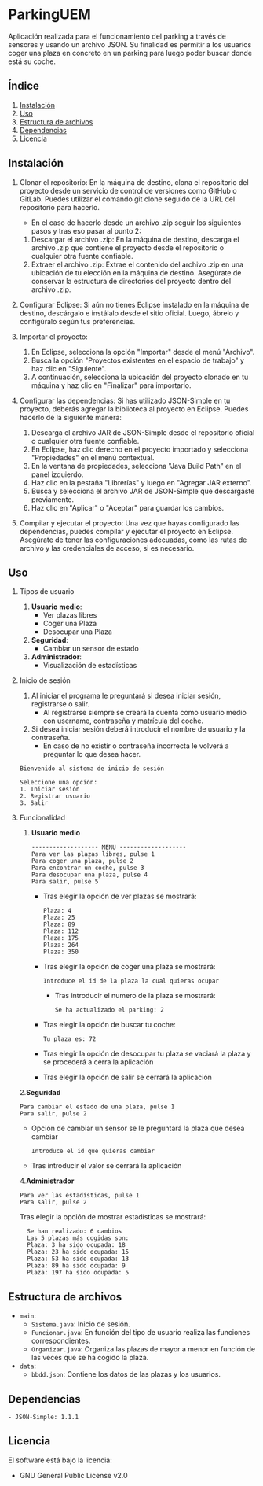 # ParkingUEM
Aplicación realizada para el funcionamiento del parking a través de sensores y usando un archivo JSON. Su finalidad es permitir a los usuarios coger una plaza en concreto en un parking para luego poder buscar donde está su coche.

## Índice

1. [Instalación](#instalación)
2. [Uso](#uso)
3. [Estructura de archivos](#estructura-de-archivos)
4. [Dependencias](#dependencias)
5. [Licencia](#licencia)

## Instalación

1. Clonar el repositorio: En la máquina de destino, clona el repositorio del proyecto desde un servicio de control de versiones como GitHub o GitLab. Puedes utilizar el comando git clone seguido de la URL del repositorio para hacerlo.
    - En el caso de hacerlo desde un archivo .zip seguir los siguientes pasos y tras eso pasar al punto 2:
     1. Descargar el archivo .zip: En la máquina de destino, descarga el archivo .zip que contiene el proyecto desde el repositorio o cualquier otra fuente confiable.
     2. Extraer el archivo .zip: Extrae el contenido del archivo .zip en una ubicación de tu elección en la máquina de destino. Asegúrate de conservar la estructura de directorios del proyecto dentro del archivo .zip. 

2. Configurar Eclipse: Si aún no tienes Eclipse instalado en la máquina de destino, descárgalo e instálalo desde el sitio oficial. Luego, ábrelo y configúralo según tus preferencias.

3. Importar el proyecto: 
    1. En Eclipse, selecciona la opción "Importar" desde el menú "Archivo". 
    2. Busca la opción "Proyectos existentes en el espacio de trabajo" y haz clic en "Siguiente". 
    3. A continuación, selecciona la ubicación del proyecto clonado en tu máquina y haz clic en "Finalizar" para importarlo.

4. Configurar las dependencias: Si has utilizado JSON-Simple en tu proyecto, deberás agregar la biblioteca al proyecto en Eclipse. Puedes hacerlo de la siguiente manera:
    1. Descarga el archivo JAR de JSON-Simple desde el repositorio oficial o cualquier otra fuente confiable.
    2. En Eclipse, haz clic derecho en el proyecto importado y selecciona "Propiedades" en el menú contextual.
    3. En la ventana de propiedades, selecciona "Java Build Path" en el panel izquierdo.
    4. Haz clic en la pestaña "Librerías" y luego en "Agregar JAR externo".
    5. Busca y selecciona el archivo JAR de JSON-Simple que descargaste previamente.
    6. Haz clic en "Aplicar" o "Aceptar" para guardar los cambios.

5. Compilar y ejecutar el proyecto: Una vez que hayas configurado las dependencias, puedes compilar y ejecutar el proyecto en Eclipse. Asegúrate de tener las configuraciones adecuadas, como las rutas de archivo y las credenciales de acceso, si es necesario.

## Uso
1. Tipos de usuario
    1. **Usuario medio**:
        - Ver plazas libres
        - Coger una Plaza
        - Desocupar una Plaza
    2. **Seguridad**:
        - Cambiar un sensor de estado
    3. **Administrador**:
        - Visualización de estadísticas

2. Inicio de sesión
    1. Al iniciar el programa le preguntará si desea iniciar sesión, registrarse o salir.
        - Al registrarse siempre se creará la cuenta como usuario medio con username, contraseña y matrícula del coche.
    2. Si desea iniciar sesión deberá introducir el nombre de usuario y la contraseña.
        - En caso de no existir o contraseña incorrecta le volverá a preguntar lo que desea hacer.
    ~~~
   Bienvenido al sistema de inicio de sesión

    Seleccione una opción:
    1. Iniciar sesión
    2. Registrar usuario
    3. Salir
    ~~~
3. Funcionalidad
    1. **Usuario medio**
        ~~~
        ------------------- MENU -------------------
        Para ver las plazas libres, pulse 1
        Para coger una plaza, pulse 2
        Para encontrar un coche, pulse 3
        Para desocupar una plaza, pulse 4
        Para salir, pulse 5
        ~~~
       - Tras elegir la opción de ver plazas se mostrará:
            ~~~~
            Plaza: 4
            Plaza: 25
            Plaza: 89
            Plaza: 112
            Plaza: 175
            Plaza: 264
            Plaza: 350
            ~~~~
       - Tras elegir la opción de coger una plaza se mostrará:
            ~~~~
            Introduce el id de la plaza la cual quieras ocupar
            ~~~~
            - Tras introducir el numero de la plaza se mostrará:
                ~~~~
                Se ha actualizado el parking: 2
                ~~~~
                
       - Tras elegir la opción de buscar tu coche:
            ~~~~
            Tu plaza es: 72
            ~~~~
       - Tras elegir la opción de desocupar tu plaza se vaciará la plaza y se procederá a cerra la aplicación
            
        - Tras elegir la opción de salir se cerrará la aplicación

    2.**Seguridad**
      ~~~~
      Para cambiar el estado de una plaza, pulse 1
      Para salir, pulse 2
      ~~~~
        
      - Opción de cambiar un sensor se le preguntará la plaza que desea cambiar
          ~~~~
          Introduce el id que quieras cambiar
          ~~~~
      - Tras introducir el valor se cerrará la aplicación
             
    4.**Administrador**
      ~~~~
      Para ver las estadísticas, pulse 1
      Para salir, pulse 2
      ~~~~
      Tras elegir la opción de mostrar estadísticas se mostrará:
      ~~~~
        Se han realizado: 6 cambios
        Las 5 plazas más cogidas son: 
        Plaza: 3 ha sido ocupada: 18
        Plaza: 23 ha sido ocupada: 15
        Plaza: 53 ha sido ocupada: 13
        Plaza: 89 ha sido ocupada: 9
        Plaza: 197 ha sido ocupada: 5
      ~~~~

## Estructura de archivos
- `main`:
  - `Sistema.java`: Inicio de sesión.
  - `Funcionar.java`: En función del tipo de usuario realiza las funciones correspondientes.
  - `Organizar.java`: Organiza las plazas de mayor a menor en función de las veces que se ha cogido la plaza.
- `data`:
  - `bbdd.json`: Contiene los datos de las plazas y los usuarios.

## Dependencias
    - JSON-Simple: 1.1.1

## Licencia
El software está bajo la licencia:
  - GNU General Public License v2.0

